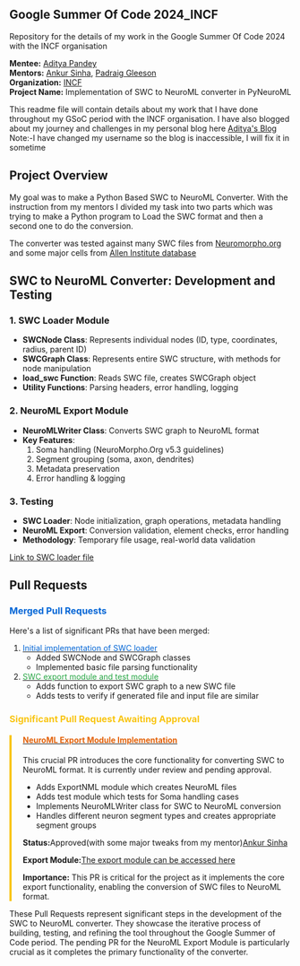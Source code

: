 ## Google Summer Of Code 2024_INCF
Repository for the details of my work in the Google Summer Of Code 2024 with the INCF organisation 

**Mentee:**       [Aditya Pandey](https://github.com/AdityaBITMESRA)<br/>
**Mentors:**      [Ankur Sinha](https://github.com/sanjayankur31), [Padraig Gleeson](https://github.com/pgleeson)<br/>
**Organization:** [INCF](https://incf.org/)<br/>
**Project Name:** Implementation of SWC to NeuroML converter in PyNeuroML<br/>

This readme file will contain details about my work that I have done throughout my GSoC period with the INCF organisation.
I have also blogged about my journey and challenges in my personal blog here 
[Aditya's Blog](https://adityabitmesra.github.io/personalblog/)
Note:-I have changed my username so the blog is inaccessible, I will fix it in sometime

## Project Overview

My goal was to make a Python Based SWC to NeuroML Converter.
With the instruction from my mentors I divided my task into two parts which was trying to make a Python program to Load the 
SWC format and then a second one to do the conversion.

The converter was tested against many SWC files from [Neuromorpho.org](https://neuromorpho.org/) and some major cells from [Allen 
Institute database](https://github.com/OpenSourceBrain/AllenInstituteNeuroML/tree/master/CellTypesDatabase/models)
## SWC to NeuroML Converter: Development and Testing

### 1. SWC Loader Module
- **SWCNode Class**: Represents individual nodes (ID, type, coordinates, radius, parent ID)
- **SWCGraph Class**: Represents entire SWC structure, with methods for node manipulation
- **load_swc Function**: Reads SWC file, creates SWCGraph object
- **Utility Functions**: Parsing headers, error handling, logging

### 2. NeuroML Export Module
- **NeuroMLWriter Class**: Converts SWC graph to NeuroML format
- **Key Features**:
  1. Soma handling (NeuroMorpho.Org v5.3 guidelines)
  2. Segment grouping (soma, axon, dendrites)
  3. Metadata preservation
  4. Error handling & logging

### 3. Testing
- **SWC Loader**: Node initialization, graph operations, metadata handling
- **NeuroML Export**: Conversion validation, element checks, error handling
- **Methodology**: Temporary file usage, real-world data validation

[Link to SWC loader file](https://github.com/NeuroML/pyNeuroML/blob/development/pyneuroml/swc/LoadSWC.py)
<h2>Pull Requests</h2>

<h3 style="color: #0366d6;">Merged Pull Requests</h3>

<p>Here's a list of significant PRs that have been merged:</p>

<ol>
  <li><a href="https://github.com/NeuroML/pyNeuroML/pull/384"><span style="color: #0366d6;">Initial implementation of SWC loader</span></a>
    <ul>
      <li>Added SWCNode and SWCGraph classes</li>
      <li>Implemented basic file parsing functionality</li>
    </ul>
  </li>

  <li><a href="https://github.com/NeuroML/pyNeuroML/pull/404"><span style="color: #28a745;">SWC export module and test module</span></a>
    <ul>
      <li>Adds function to export SWC graph to a new SWC file</li>
      <li>Adds tests to verify if generated file and input file are similar</li>
    </ul>
  </li>
</ol>

<h3 style="color: #f9c513;">Significant Pull Request Awaiting Approval</h3>

<div style="border-left: 4px solid #f9c513; padding-left: 20px;">
  <h4><a href="https://github.com/NeuroML/pyNeuroML/pull/407"><span style="color: #e36209;">NeuroML Export Module Implementation</span></a></h4>
  <p>This crucial PR introduces the core functionality for converting SWC to NeuroML format. It is currently under review and pending approval.</p>
  <ul>
    <li>Adds ExportNML module which creates NeuroML files</li>
    <li>Adds test module which tests for Soma handling cases</li>
    <li>Implements NeuroMLWriter class for SWC to NeuroML conversion</li>
    <li>Handles different neuron segment types and creates appropriate segment groups</li>
  </ul>
  <p><strong>Status:</strong>Approved(with some major tweaks from my mentor)<a href ="https://github.com/sanjayankur31">Ankur Sinha</a></p>
  <p><strong>Export Module:</strong><a href="https://github.com/NeuroML/pyNeuroML/blob/development/pyneuroml/swc/ExportNML.py">The export module can be accessed here</a> </p>
  <p><strong>Importance:</strong> This PR is critical for the project as it implements the core export functionality, enabling the conversion of SWC files to NeuroML format.</p>
</div>

<p>These Pull Requests represent significant steps in the development of the SWC to NeuroML converter. They showcase the iterative process of building, testing, and refining the tool throughout the Google Summer of Code period. The pending PR for the NeuroML Export Module is particularly crucial as it completes the primary functionality of the converter.</p>

